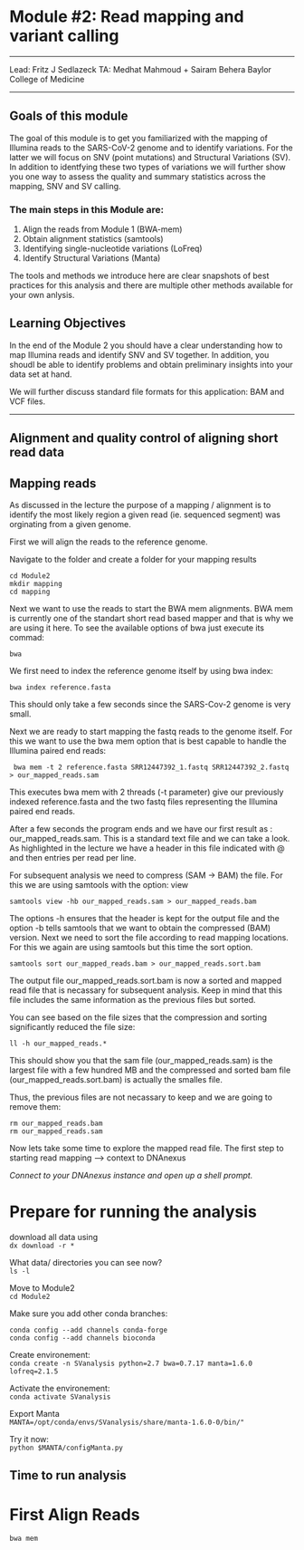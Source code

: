 
#  Module #2: Read mapping and variant calling

***
Lead: Fritz J Sedlazeck
TA: ‪Medhat Mahmoud + Sairam Behera
Baylor College of Medicine
***

## Goals of this module
The goal of this module is to get you familiarized with the mapping of Illumina reads to the SARS-CoV-2 genome and to identify variations. For the latter we will focus on SNV (point mutations) and Structural Variations (SV). In addition to identfying these two types of variations we will further show you one way to assess the quality and summary statistics across the mapping, SNV and SV calling. 

### The main steps in this Module are:
1. Align the reads from Module 1 (BWA-mem)
2. Obtain alignment statistics (samtools)
3. Identifying single-nucleotide variations (LoFreq)
5. Identify Structural Variations (Manta)


The tools and methods we introduce here are clear snapshots of best practices for this analysis and there are multiple other methods available for your own anlysis.


## Learning Objectives
In the end of the Module 2 you should have a clear understanding how to map Illumina reads and identify SNV and SV together. In addition, you shoudl be able to identify problems and obtain preliminary insights into your data set at hand. 

We will further discuss standard file formats for this application: BAM and VCF files.

***

## Alignment and quality control of aligning short read data

## Mapping reads 

As discussed in the lecture the purpose of a mapping / alignment is to identify the most likely region a given read (ie. sequenced segment) was orginating from a given genome. 

First we will align the reads to the reference genome. 

Navigate to the folder and create a folder for your mapping results

```
cd Module2
mkdir mapping
cd mapping
```

Next we want to use the reads to start the BWA mem alignments. BWA mem is currently one of the standart short read based mapper and that is why we are using it here.  To see the available options of bwa just execute its commad:

```
bwa
```

We first need to index the reference genome itself by using bwa index:

```
bwa index reference.fasta 
```
This should only take a few seconds since the SARS-Cov-2 genome is very small.


Next we are ready to start mapping the fastq reads to the genome itself. For this we want to use the bwa mem option that is best capable to handle the Illumina paired end reads:

```
 bwa mem -t 2 reference.fasta SRR12447392_1.fastq SRR12447392_2.fastq > our_mapped_reads.sam
```

This executes bwa mem with 2 threads (-t parameter) give our previously indexed reference.fasta and the two fastq files representing the Illumina paired end reads. 

After a few seconds the program ends and we have our first result as : our_mapped_reads.sam. This is a standard text file and we can take a look. As highlighted in the lecture we have a header in this file indicated with @ and then entries per read per line. 

For subsequent analysis we need to compress (SAM -> BAM) the file. For this we are using samtools with the option: view

```
samtools view -hb our_mapped_reads.sam > our_mapped_reads.bam
```

The options -h ensures that the header is kept for the output file and the option -b tells samtools that we want to obtain the compressed (BAM) version. 
Next we need to sort the file according to read mapping locations. For this we again are using samtools but this time the sort option. 

```
samtools sort our_mapped_reads.bam > our_mapped_reads.sort.bam
```
The output file our_mapped_reads.sort.bam is now a sorted and mapped read file that is necassary for subsequent analysis. Keep in mind that this file includes the same information as the previous files but sorted. 

You can see based on the file sizes that the compression and sorting significantly reduced the file size:
```
ll -h our_mapped_reads.*
```

This should show you that the sam file (our_mapped_reads.sam) is the largest file with a few hundred MB and the compressed and sorted bam file (our_mapped_reads.sort.bam) is actually the smalles file. 

Thus, the previous files are not necassary to keep and we are going to remove them:

```
rm our_mapped_reads.bam 
rm our_mapped_reads.sam 
```

Now lets take some time to explore the mapped read file. 
The first step to starting read mapping --> context to DNAnexus

*Connect to your DNAnexus instance and open up a shell prompt.*

# Prepare for running the analysis

download all data using  
`dx download -r *`  

What data/ directories you can see now?  
`ls -l`  

Move to Module2  
`cd Module2`  

Make sure you add other conda branches:
```
conda config --add channels conda-forge
conda config --add channels bioconda
```

Create environement:  
`conda create -n SVanalysis python=2.7 bwa=0.7.17 manta=1.6.0 lofreq=2.1.5`

Activate the environement:  
`conda activate SVanalysis`


Export Manta  
`MANTA=/opt/conda/envs/SVanalysis/share/manta-1.6.0-0/bin/"`

Try it now:  
`python $MANTA/configManta.py`


## Time to run analysis
# **First Align Reads**
```
bwa mem
```

<!-- Accesws the data: FIXME
```
cd awesome_data

```
This dataset contains paired end reads. -->

<!-- Next: [module3!](module3.rst) -->
